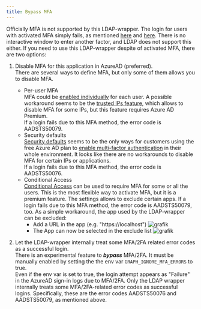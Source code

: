 ```yaml
---
title: Bypass MFA
---
```


Officially MFA is not supported by this LDAP-wrapper. The login for users with activated MFA simply fails, as mentioned [here](https://docs.microsoft.com/en-us/azure/active-directory/develop/v2-oauth-ropc) and [here](https://github.com/Azure/ms-rest-nodeauth/issues/93).
There is no interactive window to enter another factor, and LDAP does not support this either.
If you need to use this LDAP-wrapper despite of activated MFA, there are two options:

1. Disable MFA for this application in AzureAD (preferred).\
   There are several ways to define MFA, but only some of them allows you to disable MFA.
   - Per-user MFA\
     MFA could be [enabled individually](https://learn.microsoft.com/en-us/azure/active-directory/authentication/howto-mfa-userstates) for each user. A possible workaround seems to be the [trusted IPs feature](https://learn.microsoft.com/en-us/azure/active-directory/authentication/howto-mfa-mfasettings#trusted-ips), which allows to disable MFA for some IPs, but this feature requires Azure AD Premium.\
     If a login fails due to this MFA method, the error code is AADSTS50079.
   - Security defaults\
     [Security defaults](https://learn.microsoft.com/en-us/azure/active-directory/fundamentals/concept-fundamentals-security-defaults) seems to be the only ways for customers using the free Azure AD plan to [enable multi-factor authentication](https://learn.microsoft.com/en-us/azure/active-directory/fundamentals/concept-fundamentals-mfa-get-started#free-option) in their whole environment. It looks like there are no workarounds to disable MFA for certain IPs or applications.\
     If a login fails due to this MFA method, the error code is AADSTS50076.
   - Conditional Access\
     [Conditional Access](https://learn.microsoft.com/en-us/azure/active-directory/conditional-access/howto-conditional-access-policy-all-users-mfa) can be used to require MFA for some or all the users. This is the most flexible way to activate MFA, but it is a premium feature. The settings allows to exclude certain apps. If a login fails due to this MFA method, the error code is AADSTS50079, too. As a simple workaround, the app used by the LDAP-wrapper can be excluded:
     - Add a URL in the app (e.g. "https://localhost")
     ![grafik](../bypass-mfa_addurl.png)
     - The App can now be selected in the exclude list
     ![grafik](../bypass-mfa_exclude.png)

2. Let the LDAP-wrapper internally treat some MFA/2FA related error codes as a successful login.\
  There is an experimental feature to ***bypass*** MFA/2FA. It must be manually enabled by setting the the env var `GRAPH_IGNORE_MFA_ERRORS` to true.\
  Even if the env var is set to true, the login attempt appears as "Failure" in the AzureAD sign-in logs due to MFA/2FA. Only the LDAP wrapper internally treats some MFA/2FA-related error codes as successful logins. Specifically, these are the error codes AADSTS50076 and AADSTS50079, as mentioned above.
